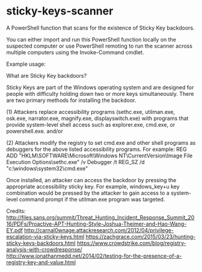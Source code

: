 # sticky-keys-scanner

A PowerShell function that scans for the existence of Sticky Key backdoors.

You can either import and run this PowerShell function locally on the suspected computer
or use PowerShell remoting to run the scanner across multiple computers using the Invoke-Command
cmdlet.

Example usage:


What are Sticky Key backdoors?

Sticky Keys are part of the Windows operating system and are designed for people with difficulty
holding down two or more keys simultaneously.  There are two primary methods for installing the backdoor.

(1) Attackers replace accessibility programs (sethc.exe, utilman.exe, osk.exe, narrator.exe, magnify.exe, 
displayswitch.exe) with programs that provide system-level shell access such as explorer.exe, cmd.exe, 
or powershell.exe. and/or

(2) Attackers modify the registry to set cmd.exe and other shell programs as debuggers for the above listed
accessibility programs.  For example:  REG ADD "HKLM\SOFTWARE\Microsoft\Windows NT\CurrentVersion\Image File
Execution Options\sethc.exe" /v Debugger /t REG_SZ /d "c:\windows\system32\cmd.exe"

Once installed, an attacker can access the backdoor by pressing the appropriate accessibility sticky key.
For example, windows_key+u key combination would be pressed by the attacker to gain access to a system-level command 
prompt if the utilman.exe program was targeted.

Credits:
http://files.sans.org/summit/Threat_Hunting_Incident_Response_Summit_2016/PDFs/Proactive-APT-Hunting-Style-Joshua-Theimer-and-Hao-Wang-EY.pdf
http://carnal0wnage.attackresearch.com/2012/04/privilege-escalation-via-sticky-keys.html
https://zachgrace.com/2015/03/23/hunting-sticky-keys-backdoors.html
https://www.crowdstrike.com/blog/registry-analysis-with-crowdresponse/
http://www.jonathanmedd.net/2014/02/testing-for-the-presence-of-a-registry-key-and-value.html
